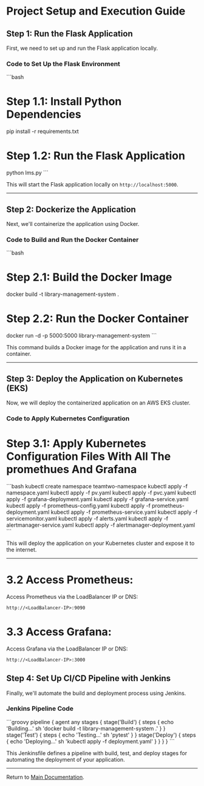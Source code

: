 
# Project Setup and Execution Guide

## Step 1: Run the Flask Application

First, we need to set up and run the Flask application locally.

### Code to Set Up the Flask Environment

\`\`\`bash
# Step 1.1: Install Python Dependencies
pip install -r requirements.txt

# Step 1.2: Run the Flask Application
python lms.py
\`\`\`

This will start the Flask application locally on `http://localhost:5000`.

---

## Step 2: Dockerize the Application

Next, we'll containerize the application using Docker.

### Code to Build and Run the Docker Container

\`\`\`bash
# Step 2.1: Build the Docker Image
docker build -t library-management-system .

# Step 2.2: Run the Docker Container
docker run -d -p 5000:5000 library-management-system
\`\`\`

This command builds a Docker image for the application and runs it in a container.

---

## Step 3: Deploy the Application on Kubernetes (EKS)

Now, we will deploy the containerized application on an AWS EKS cluster.

### Code to Apply Kubernetes Configuration

# Step 3.1: Apply Kubernetes Configuration Files With All The promethues And Grafana
\`\`\`bash
kubectl create namespace  teamtwo-namespace
kubectl apply -f namespace.yaml
kubectl apply -f pv.yaml
kubectl apply -f pvc.yaml
kubectl apply -f grafana-deployment.yaml
kubectl apply -f grafana-service.yaml
kubectl apply -f prometheus-config.yaml
kubectl apply -f prometheus-deployment.yaml
kubectl apply -f prometheus-service.yaml
kubectl apply -f servicemonitor.yaml
kubectl apply -f alerts.yaml
kubectl apply -f alertmanager-service.yaml
kubectl apply -f alertmanager-deployment.yaml
\`\`\`

This will deploy the application on your Kubernetes cluster and expose it to the internet.

---
# 3.2 **Access Prometheus**:

   Access Prometheus via the LoadBalancer IP or DNS:

   ```url
   http://<LoadBalancer-IP>:9090
   ```
# 3.3 **Access Grafana**:

Access Grafana via the LoadBalancer IP or DNS:

```url
http://<LoadBalancer-IP>:3000

```


## Step 4: Set Up CI/CD Pipeline with Jenkins

Finally, we'll automate the build and deployment process using Jenkins.

### Jenkins Pipeline Code

\`\`\`groovy
pipeline {
    agent any
    stages {
        stage('Build') {
            steps {
                echo 'Building...'
                sh 'docker build -t library-management-system .'
            }
        }
        stage('Test') {
            steps {
                echo 'Testing...'
                sh 'pytest'
            }
        }
        stage('Deploy') {
            steps {
                echo 'Deploying...'
                sh 'kubectl apply -f deployment.yaml'
            }
        }
    }
}
\`\`\`

This Jenkinsfile defines a pipeline with build, test, and deploy stages for automating the deployment of your application.

---

Return to [Main Documentation](README.md).
